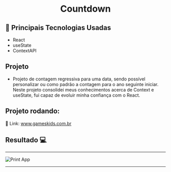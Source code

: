 <h1 align="center">Countdown</h1>

## 🚀 Principais Tecnologias Usadas 
<ul>
    <li>React</li>
    <li>useState</li>
    <li>ContextAPI</li>
</ul>

## Projeto

- Projeto de contagem regressiva para uma data, sendo possível personalizar ou como padrão a contagem para o ano seguinte iniciar. Neste projeto consolidei meus conhecimentos acerca de Context e useState, fui capaz de evoluir minha confiança com o React.

 ## Projeto rodando:
 
 🔰 Link: <a href="https://count-down-two.vercel.app/countdown">www.gameskids.com.br</a>
## Resultado 💻
 <hr>
 <div style="display: flex;">
    <img src="https://imgur.com/i7BtVdX" alt="Print App">
 </div>

 <hr>

